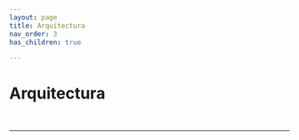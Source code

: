 ```yaml
---
layout: page
title: Arquitectura
nav_order: 3
has_children: true

---
```


# Arquitectura 
<br>

---
